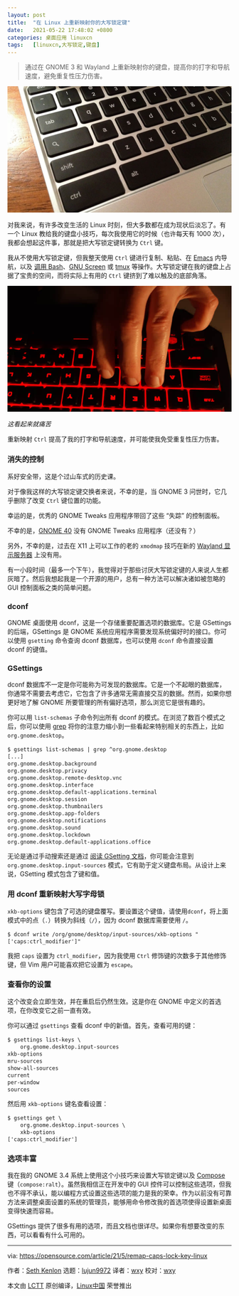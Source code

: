 ```yaml
---
layout: post
title:	"在 Linux 上重新映射你的大写锁定键"
date:	2021-05-22 17:48:02 +0800 
categories:	桌面应用 linuxcn 
tags:	[linuxcn,大写锁定,键盘]
---
```




> 
> 通过在 GNOME 3 和 Wayland 上重新映射你的键盘，提高你的打字和导航速度，避免重复性压力伤害。
> 
> 
> 


![](/Asserts/Images/album/202105/22/174755hs0dbmm4idl5rbrr.jpg "Emoji keyboard")


对我来说，有许多改变生活的 Linux 时刻，但大多数都在成为现状后淡忘了。有一个 Linux 教给我的键盘小技巧，每次我使用它的时候（也许每天有 1000 次），我都会想起这件事，那就是把大写锁定键转换为 `Ctrl` 键。


我从不使用大写锁定键，但我整天使用 `Ctrl` 键进行复制、粘贴、在 [Emacs](https://opensource.com/article/20/12/emacs) 内导航，以及 [调用 Bash](https://opensource.com/article/18/5/bash-tricks#key)、[GNU Screen](https://opensource.com/article/17/3/introduction-gnu-screen) 或 [tmux](https://opensource.com/article/19/6/tmux-terminal-joy) 等操作。大写锁定键在我的键盘上占据了宝贵的空间，而将实际上有用的 `Ctrl` 键挤到了难以触及的底部角落。


![手指放在键盘上](/Asserts/Images/album/202105/22/174804eyso4s2wsyvvgc9g.jpg "Fingers on a keyboard")


*这看起来就痛苦*


重新映射 `Ctrl` 提高了我的打字和导航速度，并可能使我免受重复性压力伤害。


### 消失的控制


系好安全带，这是个过山车式的历史课。


对于像我这样的大写锁定键交换者来说，不幸的是，当 GNOME 3 问世时，它几乎删除了改变 `Ctrl` 键位置的功能。


幸运的是，优秀的 GNOME Tweaks 应用程序带回了这些 “失踪” 的控制面板。


不幸的是，[GNOME 40](https://discourse.gnome.org/t/new-gnome-versioning-scheme/4235) 没有 GNOME Tweaks 应用程序（还没有？）


另外，不幸的是，过去在 X11 上可以工作的老的 `xmodmap` 技巧在新的 [Wayland 显示服务器](https://wayland.freedesktop.org) 上没有用。


有一小段时间（最多一个下午），我觉得对于那些讨厌大写锁定键的人来说人生都灰暗了。然后我想起我是一个开源的用户，总有一种方法可以解决诸如被忽略的 GUI 控制面板之类的简单问题。


### dconf


GNOME 桌面使用 dconf，这是一个存储重要配置选项的数据库。它是 GSettings 的后端，GSettings 是 GNOME 系统应用程序需要发现系统偏好时的接口。你可以使用 `gsetting` 命令查询 dconf 数据库，也可以使用 `dconf` 命令直接设置 dconf 的键值。


### GSettings


dconf 数据库不一定是你可能称为可发现的数据库。它是一个不起眼的数据库，你通常不需要去考虑它，它包含了许多通常无需直接交互的数据。然而，如果你想更好地了解 GNOME 所要管理的所有偏好选项，那么浏览它是很有趣的。


你可以用 `list-schemas` 子命令列出所有 dconf 的模式。在浏览了数百个模式之后，你可以使用 [grep](https://opensource.com/downloads/grep-cheat-sheet) 将你的注意力缩小到一些看起来特别相关的东西上，比如 `org.gnome.desktop`。



```
$ gsettings list-schemas | grep ^org.gnome.desktop
[...]
org.gnome.desktop.background
org.gnome.desktop.privacy
org.gnome.desktop.remote-desktop.vnc
org.gnome.desktop.interface
org.gnome.desktop.default-applications.terminal
org.gnome.desktop.session
org.gnome.desktop.thumbnailers
org.gnome.desktop.app-folders
org.gnome.desktop.notifications
org.gnome.desktop.sound
org.gnome.desktop.lockdown
org.gnome.desktop.default-applications.office

```

无论是通过手动搜索还是通过 [阅读 GSetting 文档](https://access.redhat.com/documentation/en-us/red_hat_enterprise_linux/8/html/using_the_desktop_environment_in_rhel_8/configuring-gnome-at-low-level_using-the-desktop-environment-in-rhel-8)，你可能会注意到 `org.gnome.desktop.input-sources` 模式，它有助于定义键盘布局。从设计上来说，GSetting 模式包含了键和值。


### 用 dconf 重新映射大写字母锁


`xkb-options` 键包含了可选的键盘覆写。要设置这个键值，请使用`dconf`，将上面模式中的点（`.`）转换为斜线（`/`），因为 dconf 数据库需要使用 `/`。



```
$ dconf write /org/gnome/desktop/input-sources/xkb-options "['caps:ctrl_modifier']"

```

我把 `caps` 设置为 `ctrl_modifier`，因为我使用 `Ctrl` 修饰键的次数多于其他修饰键，但 Vim 用户可能喜欢把它设置为 `escape`。


### 查看你的设置


这个改变会立即生效，并在重启后仍然生效。这是你在 GNOME 中定义的首选项，在你改变它之前一直有效。


你可以通过 `gsettings` 查看 dconf 中的新值。首先，查看可用的键：



```
$ gsettings list-keys \
    org.gnome.desktop.input-sources
xkb-options
mru-sources
show-all-sources
current
per-window
sources

```

然后用 `xkb-options` 键名查看设置：



```
$ gsettings get \
    org.gnome.desktop.input-sources \
    xkb-options
['caps:ctrl_modifier']

```

### 选项丰富


我在我的 GNOME 3.4 系统上使用这个小技巧来设置大写锁定键以及 [Compose](https://opensource.com/article/17/5/7-cool-kde-tweaks-will-improve-your-life) 键（`compose:ralt`）。虽然我相信正在开发中的 GUI 控件可以控制这些选项，但我也不得不承认，能以编程方式设置这些选项的能力是我的荣幸。作为以前没有可靠方法来调整桌面设置的系统的管理员，能够用命令修改我的首选项使得设置新桌面变得快速而容易。


GSettings 提供了很多有用的选项，而且文档也很详尽。如果你有想要改变的东西，可以看看有什么可用的。




---


via: <https://opensource.com/article/21/5/remap-caps-lock-key-linux>


作者：[Seth Kenlon](https://opensource.com/users/seth) 选题：[lujun9972](https://github.com/lujun9972) 译者：[wxy](https://github.com/wxy) 校对：[wxy](https://github.com/wxy)


本文由 [LCTT](https://github.com/LCTT/TranslateProject) 原创编译，[Linux中国](https://linux.cn/) 荣誉推出
